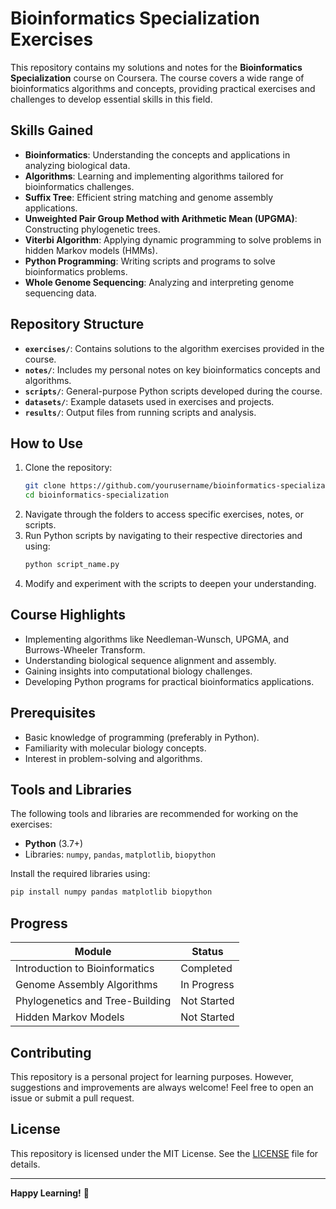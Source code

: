 # Bioinformatics Specialization Exercises

This repository contains my solutions and notes for the **Bioinformatics Specialization** course on Coursera. The course covers a wide range of bioinformatics algorithms and concepts, providing practical exercises and challenges to develop essential skills in this field.

## Skills Gained
- **Bioinformatics**: Understanding the concepts and applications in analyzing biological data.
- **Algorithms**: Learning and implementing algorithms tailored for bioinformatics challenges.
- **Suffix Tree**: Efficient string matching and genome assembly applications.
- **Unweighted Pair Group Method with Arithmetic Mean (UPGMA)**: Constructing phylogenetic trees.
- **Viterbi Algorithm**: Applying dynamic programming to solve problems in hidden Markov models (HMMs).
- **Python Programming**: Writing scripts and programs to solve bioinformatics problems.
- **Whole Genome Sequencing**: Analyzing and interpreting genome sequencing data.

## Repository Structure
- **`exercises/`**: Contains solutions to the algorithm exercises provided in the course.
- **`notes/`**: Includes my personal notes on key bioinformatics concepts and algorithms.
- **`scripts/`**: General-purpose Python scripts developed during the course.
- **`datasets/`**: Example datasets used in exercises and projects.
- **`results/`**: Output files from running scripts and analysis.

## How to Use
1. Clone the repository:
   ```bash
   git clone https://github.com/yourusername/bioinformatics-specialization.git
   cd bioinformatics-specialization
   ```
2. Navigate through the folders to access specific exercises, notes, or scripts.
3. Run Python scripts by navigating to their respective directories and using:
   ```bash
   python script_name.py
   ```
4. Modify and experiment with the scripts to deepen your understanding.

## Course Highlights
- Implementing algorithms like Needleman-Wunsch, UPGMA, and Burrows-Wheeler Transform.
- Understanding biological sequence alignment and assembly.
- Gaining insights into computational biology challenges.
- Developing Python programs for practical bioinformatics applications.

## Prerequisites
- Basic knowledge of programming (preferably in Python).
- Familiarity with molecular biology concepts.
- Interest in problem-solving and algorithms.

## Tools and Libraries
The following tools and libraries are recommended for working on the exercises:
- **Python** (3.7+)
- Libraries: `numpy`, `pandas`, `matplotlib`, `biopython`

Install the required libraries using:
```bash
pip install numpy pandas matplotlib biopython
```

## Progress
| Module | Status |
|--------|--------|
| Introduction to Bioinformatics | Completed |
| Genome Assembly Algorithms     | In Progress |
| Phylogenetics and Tree-Building| Not Started |
| Hidden Markov Models           | Not Started |

## Contributing
This repository is a personal project for learning purposes. However, suggestions and improvements are always welcome! Feel free to open an issue or submit a pull request.

## License
This repository is licensed under the MIT License. See the [LICENSE](LICENSE) file for details.

---

**Happy Learning!** :microscope:
